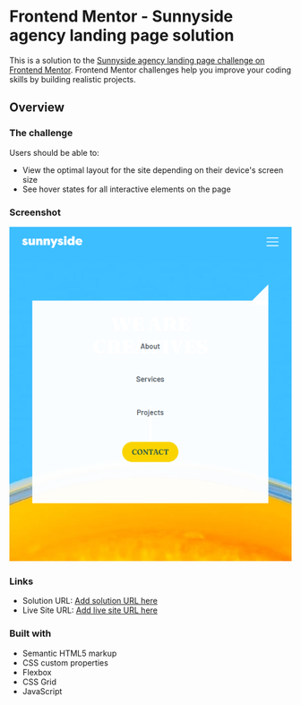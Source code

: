# Frontend Mentor - Sunnyside agency landing page solution

This is a solution to the [Sunnyside agency landing page challenge on Frontend Mentor](https://www.frontendmentor.io/challenges/sunnyside-agency-landing-page-7yVs3B6ef). Frontend Mentor challenges help you improve your coding skills by building realistic projects.

## Overview

### The challenge

Users should be able to:

- View the optimal layout for the site depending on their device's screen size
- See hover states for all interactive elements on the page

### Screenshot

![](./images/sunnysideScreenShot.png)

### Links

- Solution URL: [Add solution URL here](https://your-solution-url.com)
- Live Site URL: [Add live site URL here](https://sunnyside-frontendm.netlify.app/)

### Built with

- Semantic HTML5 markup
- CSS custom properties
- Flexbox
- CSS Grid
- JavaScript
